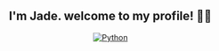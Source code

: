 <div align=center>

## I'm Jade. welcome to my profile! 🏳️‍⚧️ 

[![Python](https://img.shields.io/badge/-Python-141414?style=flat&logo=python)](https://www.python.org/)
<div align=left>
